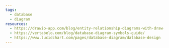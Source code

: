 ```yaml
---
tags:
  - database
  - diagram
resources:
  - https://drawio-app.com/blog/entity-relationship-diagrams-with-draw-io/
  - https://vertabelo.com/blog/database-diagram-symbols-guide/
  - https://www.lucidchart.com/pages/database-diagram/database-design
---
```

